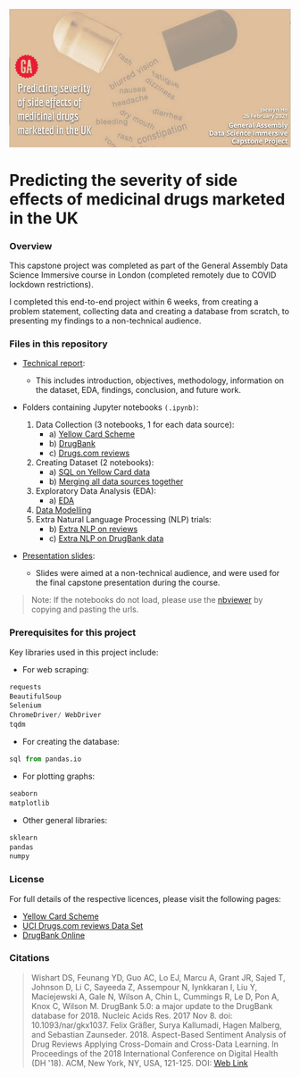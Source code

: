 ![](./banner.png)

# Predicting the severity of side effects of medicinal drugs marketed in the UK

### Overview
This capstone project was completed as part of the General Assembly Data Science Immersive course in London (completed remotely due to COVID lockdown restrictions).

I completed this end-to-end project within 6 weeks, from creating a problem statement, collecting data and creating a database from scratch, to presenting my findings to a non-technical audience.


### Files in this repository
- [Technical report](https://github.com/jocelynho/ga_capstone/tree/master/technical_report):
    - This includes introduction, objectives, methodology, information on the dataset, EDA, findings, conclusion, and future work.
- Folders containing Jupyter notebooks `(.ipynb)`:
    1) Data Collection (3 notebooks, 1 for each data source):
        - a) [Yellow Card Scheme](https://nbviewer.jupyter.org/github/jocelynho/ga_capstone/blob/master/1_data_collection/1a_yellow_card.ipynb)
        - b) [DrugBank](https://nbviewer.jupyter.org/github/jocelynho/ga_capstone/blob/master/1_data_collection/1b_drugbank.ipynb)
        - c) [Drugs.com reviews](https://nbviewer.jupyter.org/github/jocelynho/ga_capstone/blob/master/1_data_collection/1c_reviews.ipynb)
    2) Creating Dataset (2 notebooks):
        - a) [SQL on Yellow Card data](https://nbviewer.jupyter.org/github/jocelynho/ga_capstone/blob/master/2_create_dataset/2a_sql_yellow_card.ipynb)
        - b) [Merging all data sources together](https://nbviewer.jupyter.org/github/jocelynho/ga_capstone/blob/master/2_create_dataset/2b_create_dataset.ipynb)
    3) Exploratory Data Analysis (EDA):
        - a) [EDA](https://nbviewer.jupyter.org/github/jocelynho/ga_capstone/blob/master/3_eda/3_eda.ipynb)
    4) [Data Modelling](https://nbviewer.jupyter.org/github/jocelynho/ga_capstone/blob/master/5_models/5_models.ipynb)
    5) Extra Natural Language Processing (NLP) trials:
        - b) [Extra NLP on reviews](https://nbviewer.jupyter.org/github/jocelynho/ga_capstone/blob/master/3_eda/capstone_7_nlp_reviews.ipynb)
        - c) [Extra NLP on DrugBank data](https://nbviewer.jupyter.org/github/jocelynho/ga_capstone/blob/master/3_eda/capstone_8_nlp_drugbank.ipynb)
        
- [Presentation slides](https://github.com/jocelynho/ga_capstone/blob/57f6d026c7c1f9d1b717007e2170079e1a1de7d3/slides/Jocelyn_Ho_Capstone_Presentation.pdf):
    - Slides were aimed at a non-technical audience, and were used for the final capstone presentation during the course.

> Note: If the notebooks do not load, please use the [nbviewer](https://nbviewer.jupyter.org/) by copying and pasting the urls.

### Prerequisites for this project
Key libraries used in this project include:
- For web scraping:
```python
requests
BeautifulSoup
Selenium
ChromeDriver/ WebDriver
tqdm
```
- For creating the database:
```python
sql from pandas.io
```
- For plotting graphs:
```python
seaborn
matplotlib
```
- Other general libraries:
```python
sklearn
pandas
numpy
```


### License
For full details of the respective licences, please visit the following pages:
- [Yellow Card Scheme](https://yellowcard.mhra.gov.uk/iDAP/)
- [UCI Drugs.com reviews Data Set](https://archive.ics.uci.edu/ml/datasets/Drug+Review+Dataset+%28Drugs.com%29)
- [DrugBank Online](https://go.drugbank.com/)


### Citations
> Wishart DS, Feunang YD, Guo AC, Lo EJ, Marcu A, Grant JR, Sajed T, Johnson D, Li C, Sayeeda Z, Assempour N, Iynkkaran I, Liu Y, Maciejewski A, Gale N, Wilson A, Chin L, Cummings R, Le D, Pon A, Knox C, Wilson M. DrugBank 5.0: a major update to the DrugBank database for 2018. Nucleic Acids Res. 2017 Nov 8. doi: 10.1093/nar/gkx1037.
> Felix Gräßer, Surya Kallumadi, Hagen Malberg, and Sebastian Zaunseder. 2018. Aspect-Based Sentiment Analysis of Drug Reviews Applying Cross-Domain and Cross-Data Learning. In Proceedings of the 2018 International Conference on Digital Health (DH '18). ACM, New York, NY, USA, 121-125. DOI: [Web Link](https://dl.acm.org/doi/10.1145/3194658.3194677)
